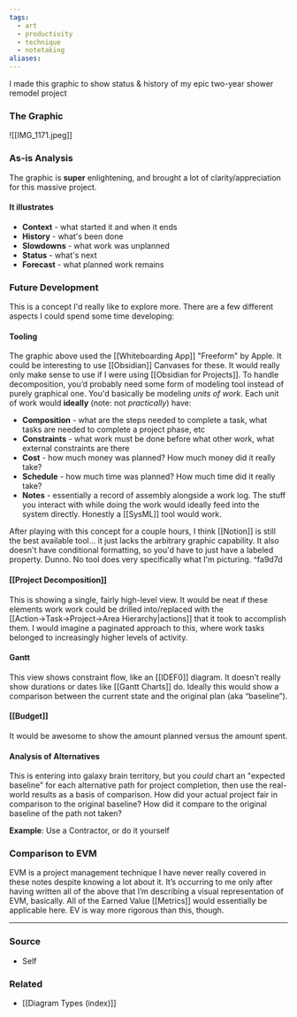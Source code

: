```yaml
---
tags:
  - art
  - productivity
  - technique
  - notetaking
aliases:
---
```

I made this graphic to show status & history of my epic two-year shower remodel project
### The Graphic
![[IMG_1171.jpeg]]
### As-is Analysis
The graphic is **super** enlightening, and brought a lot of clarity/appreciation for this massive project.
#### It illustrates
* **Context** - what started it and when it ends
* **History** - what's been done
* **Slowdowns** - what work was unplanned
* **Status** - what's next
* **Forecast** - what planned work remains
### Future Development
This is a concept I'd really like to explore more. There are a few different aspects I could spend some time developing:
#### Tooling
The graphic above used the [[Whiteboarding App]] "Freeform" by Apple. It could be interesting to use [[Obsidian]] Canvases for these. It would really only make sense to use if I were using [[Obsidian for Projects]]. 
To handle decomposition, you’d probably need some form of modeling tool instead of purely graphical one. You'd basically be modeling *units of work*. Each unit of work would **ideally** (note: not *practically*) have:
- **Composition** - what are the steps needed to complete a task, what tasks are needed to complete a project phase, etc
- **Constraints** - what work must be done before what other work, what external constraints are there
- **Cost** - how much money was planned? How much money did it really take?
- **Schedule** - how much time was planned? How much time did it really take?
- **Notes** - essentially a record of assembly alongside a work log. The stuff you interact with while doing the work would ideally feed into the system directly.
Honestly a [[SysML]] tool would work.

After playing with this concept for a couple hours, I think [[Notion]] is still the best available tool... it just lacks the arbitrary graphic capability. It also doesn't have conditional formatting, so you'd have to just have a labeled property. Dunno. No tool does very specifically what I'm picturing. ^fa9d7d
#### [[Project Decomposition]] 
This is showing a single, fairly high-level view. It would be neat if these elements work work could be drilled into/replaced with the [[Action→Task→Project→Area Hierarchy|actions]] that it took to accomplish them. 
I would imagine a paginated approach to this, where work tasks belonged to increasingly higher levels of activity.

#### Gantt
This view shows constraint flow, like an [[IDEF0]] diagram. It doesn’t really show durations or dates like [[Gantt Charts]] do. Ideally this would show a comparison between the current state and the original plan (aka “baseline”).
#### [[Budget]]
It would be awesome to show the amount planned versus the amount spent. 
#### Analysis of Alternatives
This is entering into galaxy brain territory, but you *could* chart an "expected baseline" for each alternative path for project completion, then use the real-world results as a basis of comparison. How did your actual project fair in comparison to the original baseline? How did it compare to the original baseline of the path not taken?

 **Example**: Use a Contractor, or do it yourself
### Comparison to EVM
EVM is a project management technique I have never really covered in these notes despite knowing a lot about it. It’s occurring to me only after having written all of the above that I’m describing a visual representation of EVM, basically. All of the Earned Value [[Metrics]] would essentially be applicable here. EV is way more rigorous than this, though.
****
### Source
- Self
### Related
- [[Diagram Types (index)]]